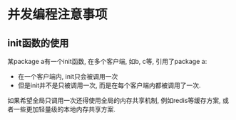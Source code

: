 # 并发编程注意事项

## init函数的使用

某package a有一个init函数, 在多个客户端, 如b, c等, 引用了package a:

- 在一个客户端内, init只会被调用一次
- 但是init并不是只被调用一次, 而是在每个客户端内都被调用了一次.

如果希望全局只调用一次还得使用全局的内存共享机制, 例如redis等缓存方案, 或者一些更加轻量级的本地内存共享方案.



